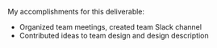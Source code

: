 My accomplishments for this deliverable:
- Organized team meetings, created team Slack channel
- Contributed ideas to team design and design description 
